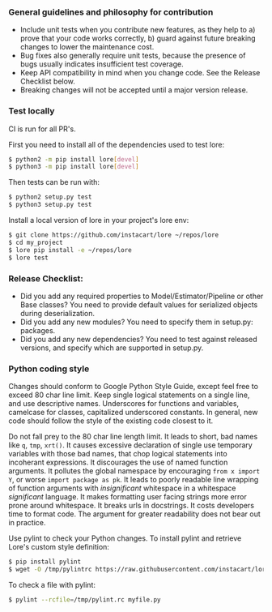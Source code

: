 ### General guidelines and philosophy for contribution
* Include unit tests when you contribute new features, as they help to a) prove that your code works correctly, b) guard against future breaking changes to lower the maintenance cost.
* Bug fixes also generally require unit tests, because the presence of bugs usually indicates insufficient test coverage.
* Keep API compatibility in mind when you change code. See the Release Checklist below.
* Breaking changes will not be accepted until a major version release.

### Test locally
CI is run for all PR's.

First you need to install all of the dependencies used to test lore:

```bash
$ python2 -m pip install lore[devel]
$ python3 -m pip install lore[devel]
```

Then tests can be run with:

```bash
$ python2 setup.py test
$ python3 setup.py test
```

Install a local version of lore in your project's lore env:

```bash
$ git clone https://github.com/instacart/lore ~/repos/lore 
$ cd my_project
$ lore pip install -e ~/repos/lore
$ lore test
```

### Release Checklist:
* Did you add any required properties to Model/Estimator/Pipeline or other Base classes? You need to provide default values for serialized objects during deserialization.
* Did you add any new modules? You need to specify them in setup.py: packages.
* Did you add any new dependencies? You need to test against released versions, and specify which are supported in setup.py.

### Python coding style
Changes should conform to Google Python Style Guide, except feel free to exceed 80 char line limit.
Keep single logical statements on a single line, and use descriptive names. Underscores for functions and variables, camelcase for classes, capitalized underscored constants. In general, new code should follow the style of the existing code closest to it.

Do not fall prey to the 80 char line length limit. It leads to short, bad names like `q`, `tmp`, `xrt()`. It causes excessive declaration of single use temporary variables with those bad names, that chop logical statements into incoherant expressions. It discourages the use of named function arguments. It pollutes the global namespace by encouraging `from x import Y`, or worse `import package as pk`. It leads to poorly readable line wrapping of function arguments with _insignificant_ whitespace in a whitespace _significant_ language. It makes formatting user facing strings more error prone around whitespace. It breaks urls in docstrings. It costs developers time to format code. The argument for greater readability does not bear out in practice.

Use pylint to check your Python changes. To install pylint and retrieve Lore's custom style definition:
```bash
$ pip install pylint
$ wget -O /tmp/pylintrc https://raw.githubusercontent.com/instacart/lore/master/pylint.rc
```
To check a file with pylint:
```bash
$ pylint --rcfile=/tmp/pylint.rc myfile.py
```
